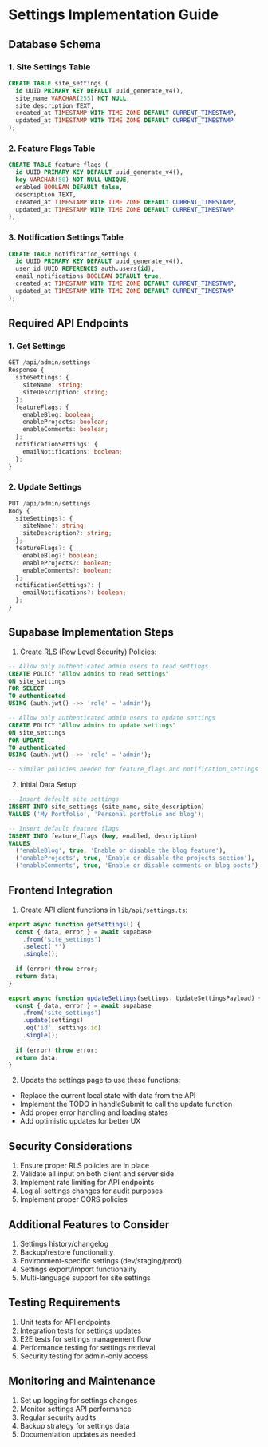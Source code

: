 # Settings Implementation Guide

## Database Schema

### 1. Site Settings Table
```sql
CREATE TABLE site_settings (
  id UUID PRIMARY KEY DEFAULT uuid_generate_v4(),
  site_name VARCHAR(255) NOT NULL,
  site_description TEXT,
  created_at TIMESTAMP WITH TIME ZONE DEFAULT CURRENT_TIMESTAMP,
  updated_at TIMESTAMP WITH TIME ZONE DEFAULT CURRENT_TIMESTAMP
);
```

### 2. Feature Flags Table
```sql
CREATE TABLE feature_flags (
  id UUID PRIMARY KEY DEFAULT uuid_generate_v4(),
  key VARCHAR(50) NOT NULL UNIQUE,
  enabled BOOLEAN DEFAULT false,
  description TEXT,
  created_at TIMESTAMP WITH TIME ZONE DEFAULT CURRENT_TIMESTAMP,
  updated_at TIMESTAMP WITH TIME ZONE DEFAULT CURRENT_TIMESTAMP
);
```

### 3. Notification Settings Table
```sql
CREATE TABLE notification_settings (
  id UUID PRIMARY KEY DEFAULT uuid_generate_v4(),
  user_id UUID REFERENCES auth.users(id),
  email_notifications BOOLEAN DEFAULT true,
  created_at TIMESTAMP WITH TIME ZONE DEFAULT CURRENT_TIMESTAMP,
  updated_at TIMESTAMP WITH TIME ZONE DEFAULT CURRENT_TIMESTAMP
);
```

## Required API Endpoints

### 1. Get Settings
```typescript
GET /api/admin/settings
Response {
  siteSettings: {
    siteName: string;
    siteDescription: string;
  };
  featureFlags: {
    enableBlog: boolean;
    enableProjects: boolean;
    enableComments: boolean;
  };
  notificationSettings: {
    emailNotifications: boolean;
  };
}
```

### 2. Update Settings
```typescript
PUT /api/admin/settings
Body {
  siteSettings?: {
    siteName?: string;
    siteDescription?: string;
  };
  featureFlags?: {
    enableBlog?: boolean;
    enableProjects?: boolean;
    enableComments?: boolean;
  };
  notificationSettings?: {
    emailNotifications?: boolean;
  };
}
```

## Supabase Implementation Steps

1. Create RLS (Row Level Security) Policies:
```sql
-- Allow only authenticated admin users to read settings
CREATE POLICY "Allow admins to read settings"
ON site_settings
FOR SELECT
TO authenticated
USING (auth.jwt() ->> 'role' = 'admin');

-- Allow only authenticated admin users to update settings
CREATE POLICY "Allow admins to update settings"
ON site_settings
FOR UPDATE
TO authenticated
USING (auth.jwt() ->> 'role' = 'admin');

-- Similar policies needed for feature_flags and notification_settings tables
```

2. Initial Data Setup:
```sql
-- Insert default site settings
INSERT INTO site_settings (site_name, site_description)
VALUES ('My Portfolio', 'Personal portfolio and blog');

-- Insert default feature flags
INSERT INTO feature_flags (key, enabled, description)
VALUES 
  ('enableBlog', true, 'Enable or disable the blog feature'),
  ('enableProjects', true, 'Enable or disable the projects section'),
  ('enableComments', true, 'Enable or disable comments on blog posts');
```

## Frontend Integration

1. Create API client functions in `lib/api/settings.ts`:
```typescript
export async function getSettings() {
  const { data, error } = await supabase
    .from('site_settings')
    .select('*')
    .single();
  
  if (error) throw error;
  return data;
}

export async function updateSettings(settings: UpdateSettingsPayload) {
  const { data, error } = await supabase
    .from('site_settings')
    .update(settings)
    .eq('id', settings.id)
    .single();
  
  if (error) throw error;
  return data;
}
```

2. Update the settings page to use these functions:
- Replace the current local state with data from the API
- Implement the TODO in handleSubmit to call the update function
- Add proper error handling and loading states
- Add optimistic updates for better UX

## Security Considerations

1. Ensure proper RLS policies are in place
2. Validate all input on both client and server side
3. Implement rate limiting for API endpoints
4. Log all settings changes for audit purposes
5. Implement proper CORS policies

## Additional Features to Consider

1. Settings history/changelog
2. Backup/restore functionality
3. Environment-specific settings (dev/staging/prod)
4. Settings export/import functionality
5. Multi-language support for site settings

## Testing Requirements

1. Unit tests for API endpoints
2. Integration tests for settings updates
3. E2E tests for settings management flow
4. Performance testing for settings retrieval
5. Security testing for admin-only access

## Monitoring and Maintenance

1. Set up logging for settings changes
2. Monitor settings API performance
3. Regular security audits
4. Backup strategy for settings data
5. Documentation updates as needed
``` 